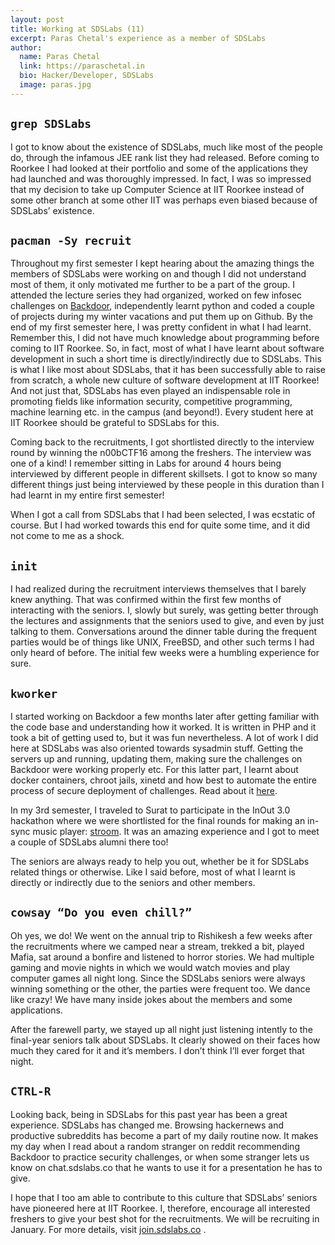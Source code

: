 ```yaml
---
layout: post
title: Working at SDSLabs (11)
excerpt: Paras Chetal's experience as a member of SDSLabs
author:
  name: Paras Chetal
  link: https://paraschetal.in
  bio: Hacker/Developer, SDSLabs
  image: paras.jpg
---
```


## `grep SDSLabs`

I got to know about the existence of SDSLabs, much like most of the people do, through the infamous JEE rank list they had released. Before coming to Roorkee I had looked at their portfolio and some of the applications they had launched and was thoroughly impressed. In fact, I was so impressed that my decision to take up Computer Science at IIT Roorkee instead of some other branch at some other IIT was perhaps even biased because of SDSLabs’ existence.


## `pacman -Sy recruit`

Throughout my first semester I kept hearing about the amazing things the members of SDSLabs were working on and though I did not understand most of them, it only motivated me further to be a part of the group. I attended the lecture series they had organized, worked on few infosec challenges on [Backdoor](https://backdoor.sdslabs.co), independently learnt python and coded a couple of projects during my winter vacations and put them up on Github. By the end of my first semester here, I was pretty confident in what I had learnt. Remember this, I did not have much knowledge about programming before coming to IIT Roorkee. So, in fact, most of what I have learnt about software development in such a short time is directly/indirectly due to SDSLabs. This is what I like most about SDSLabs, that it has been successfully able to raise from scratch, a whole new culture of software development at IIT Roorkee! And not just that, SDSLabs has even played an indispensable role in promoting fields like information security, competitive programming,  machine learning etc. in the campus (and beyond!). Every student here at IIT Roorkee should be grateful to SDSLabs for this.

Coming back to the recruitments, I got shortlisted directly to the interview round by winning the n00bCTF16 among the freshers. The interview was one of a kind! I remember sitting in Labs for around 4 hours being interviewed by different people in different skillsets. I got to know so many different things just being interviewed by these people in this duration than I had learnt in my entire first semester!

When I got a call from SDSLabs that I had been selected, I was ecstatic of course. But I had worked towards this end for quite some time, and it did not come to me as a shock.

## `init`

I had realized during the recruitment interviews themselves that I barely knew anything. That was confirmed within the first few months of interacting with the seniors. I, slowly but surely, was getting better through the lectures and assignments that the seniors used to give, and even by just talking to them. Conversations around the dinner table during the frequent parties would be of things like UNIX, FreeBSD, and other such terms I had only heard of before. The initial few weeks were a humbling experience for sure.


## `kworker`

I started working on Backdoor a few months later after getting familiar with the code base and understanding how it worked. It is written in PHP and it took a bit of getting used to, but it was fun nevertheless. A lot of work I did here at SDSLabs was also oriented towards sysadmin stuff. Getting the servers up and running, updating them, making sure the challenges on Backdoor were working properly etc. For this latter part, I learnt about docker containers, chroot jails, xinetd and how best to automate the entire process of secure deployment of challenges. Read about it [here](https://blog.sdslabs.co/2015/11/dockerizing-backdoor).

In my 3rd semester, I traveled to Surat to participate in the InOut 3.0 hackathon where we were shortlisted for the final rounds for making an in-sync music player: [stroom](https://github.com/hareshkh/stroom). It was an amazing experience and I got to meet a couple of SDSLabs alumni there too!

The seniors are always ready to help you out, whether be it for SDSLabs related things or otherwise. Like I said before, most of what I learnt is directly or indirectly due to the seniors and other members.

## `cowsay “Do you even chill?”`

Oh yes, we do! We went on the annual trip to Rishikesh a few weeks after the recruitments where we camped near a stream, trekked a bit, played Mafia, sat around a bonfire and listened to horror stories. We had multiple gaming and movie nights in which we would watch movies and play computer games all night long. Since the SDSLabs seniors were always winning something or the other, the parties were frequent too. We dance like crazy! We have many inside jokes about the members and some applications.

After the farewell party, we stayed up all night just listening intently to the final-year seniors talk about SDSLabs. It clearly showed on their faces how much they cared for it and it’s members. I don’t think I’ll ever forget that night.


## `CTRL-R`

Looking back, being in SDSLabs for this past year has been a great experience. SDSLabs has changed me. Browsing hackernews and productive subreddits has become a part of my daily routine now. It makes my day when I read about a random stranger on reddit recommending Backdoor to practice security challenges, or when some stranger lets us know on chat.sdslabs.co that he wants to use it for a presentation he has to give.

I hope that I too am able to contribute to this culture that SDSLabs’ seniors have pioneered here at IIT Roorkee. I, therefore, encourage all interested freshers to give your best shot for the recruitments. We will be recruiting in January. For more details, visit [join.sdslabs.co](https://join.sdslabs.co) .





